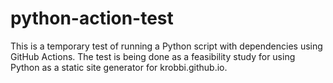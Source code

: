 # python-action-test
This is a temporary test of running a Python script with dependencies using
GitHub Actions. The test is being done as a feasibility study for using Python
as a static site generator for krobbi.github.io.
